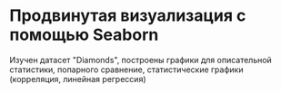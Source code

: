 # Продвинутая визуализация с помощью Seaborn

Изучен датасет "Diamonds", построены графики для описательной статистики, попарного сравнение, статистические графики (корреляция, линейная регрессия)


